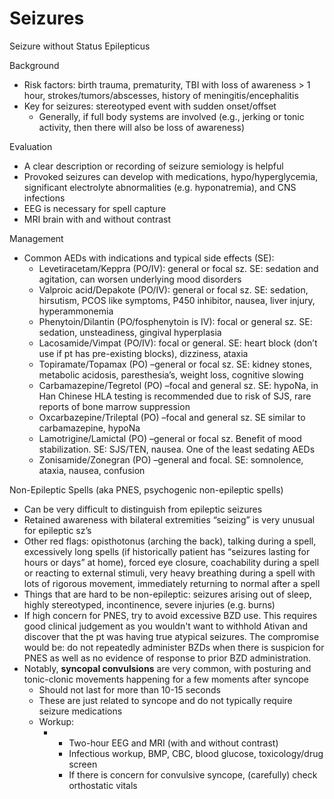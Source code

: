 # Seizures

Seizure without Status Epilepticus

Background

-   Risk factors: birth trauma, prematurity, TBI with loss of
    awareness > 1 hour, strokes/tumors/abscesses, history of
    meningitis/encephalitis
-   Key for seizures: stereotyped event with sudden onset/offset
    -   Generally, if full body systems are involved (e.g., jerking or
        tonic activity, then there will also be loss of awareness)

Evaluation

-   A clear description or recording of seizure semiology is helpful
-   Provoked seizures can develop with medications, hypo/hyperglycemia,
    significant electrolyte abnormalities (e.g. hyponatremia), and CNS
    infections
-   EEG is necessary for spell capture
-   MRI brain with and without contrast

Management

-   Common AEDs with indications and typical side effects (SE):
    -   Levetiracetam/Keppra (PO/IV): general or focal sz. SE: sedation
        and agitation, can worsen underlying mood disorders
    -   Valproic acid/Depakote (PO/IV): general or focal sz. SE:
        sedation, hirsutism, PCOS like symptoms, P450 inhibitor, nausea,
        liver injury, hyperammonemia
    -   Phenytoin/Dilantin (PO/fosphenytoin is IV): focal or general sz.
        SE: sedation, unsteadiness, gingival hyperplasia
    -   Lacosamide/Vimpat (PO/IV): focal or general. SE: heart block
        (don’t use if pt has pre-existing blocks), dizziness, ataxia
    -   Topiramate/Topamax (PO) –general or focal sz. SE: kidney stones,
        metabolic acidosis, paresthesia’s, weight loss, cognitive
        slowing
    -   Carbamazepine/Tegretol (PO) –focal and general sz. SE: hypoNa,
        in Han Chinese HLA testing is recommended due to risk of SJS,
        rare reports of bone marrow suppression
    -   Oxcarbazepine/Trileptal (PO) –focal and general sz. SE similar
        to carbamazepine, hypoNa
    -   Lamotrigine/Lamictal (PO) –general or focal sz. Benefit of mood
        stabilization. SE: SJS/TEN, nausea. One of the least sedating
        AEDs
    -   Zonisamide/Zonegran (PO) –general and focal. SE: somnolence,
        ataxia, nausea, confusion

Non-Epileptic Spells (aka PNES, psychogenic non-epileptic spells)

-   Can be very difficult to distinguish from epileptic seizures
-   Retained awareness with bilateral extremities “seizing” is very
    unusual for epileptic sz’s
-   Other red flags: opisthotonus (arching the back), talking during a
    spell, excessively long spells (if historically patient has
    “seizures lasting for hours or days” at home), forced eye closure,
    coachability during a spell or reacting to external stimuli, very
    heavy breathing during a spell with lots of rigorous movement,
    immediately returning to normal after a spell
-   Things that are hard to be non-epileptic: seizures arising out of
    sleep, highly stereotyped, incontinence, severe injuries (e.g.
    burns)
-   If high concern for PNES, try to avoid excessive BZD use. This
    requires good clinical judgement as you wouldn't want to withhold
    Ativan and discover that the pt was having true atypical seizures.
    The compromise would be: do not repeatedly administer BZDs when
    there is suspicion for PNES as well as no evidence of response to
    prior BZD administration.
-   Notably, **syncopal convulsions** are very common, with posturing
    and tonic-clonic movements happening for a few moments after syncope
    -   Should not last for more than 10-15 seconds
    -   These are just related to syncope and do not typically require
        seizure medications
    -   Workup:
        -   -   Two-hour EEG and MRI (with and without contrast)
            -   Infectious workup, BMP, CBC, blood glucose,
                toxicology/drug screen
            -   If there is concern for convulsive syncope, (carefully)
                check orthostatic vitals
